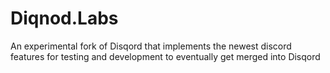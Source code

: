 # Diqnod.Labs
An experimental fork of Disqord that implements the newest discord features for testing and development to eventually get merged into Disqord

